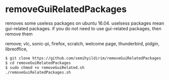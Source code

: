 # removeGuiRelatedPackages
removes some useless packages on ubuntu 16.04. uselsess packages mean gui-related packages.
if you do not need to use gui-related packages, then remove them

remove; vlc, sonic-pi, firefox, scratch, welcome page, thunderbird, pidgin, libreoffice,

```sh
$ git clone https://github.com/semihyildirim/removeGuiRelatedPackages
$ cd removeGuiRelatedPackages
$ sudo chmod +x removeGuiRelated.sh
./removeGuiRelatedPackages.sh

```
